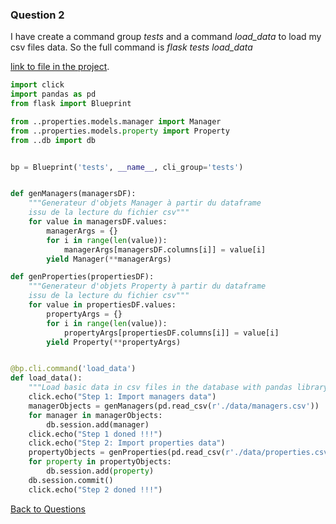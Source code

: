 ### Question 2

I have create a command group *tests* and a command *load_data* to load my csv files data.
So the full command is *flask tests load_data*

[link to file in the project](https://github.com/billkurios/kata/blob/master/data/__init__.py).

```py
import click
import pandas as pd
from flask import Blueprint

from ..properties.models.manager import Manager
from ..properties.models.property import Property
from ..db import db


bp = Blueprint('tests', __name__, cli_group='tests')


def genManagers(managersDF):
    """Generateur d'objets Manager à partir du dataframe
    issu de la lecture du fichier csv"""
    for value in managersDF.values:
        managerArgs = {}
        for i in range(len(value)):
            managerArgs[managersDF.columns[i]] = value[i]
        yield Manager(**managerArgs)

def genProperties(propertiesDF):
    """Generateur d'objets Property à partir du dataframe
    issu de la lecture du fichier csv"""
    for value in propertiesDF.values:
        propertyArgs = {}
        for i in range(len(value)):
            propertyArgs[propertiesDF.columns[i]] = value[i]
        yield Property(**propertyArgs)


@bp.cli.command('load_data')
def load_data():
    """Load basic data in csv files in the database with pandas library."""
    click.echo("Step 1: Import managers data")
    managerObjects = genManagers(pd.read_csv(r'./data/managers.csv'))
    for manager in managerObjects:
        db.session.add(manager)
    click.echo("Step 1 doned !!!")
    click.echo("Step 2: Import properties data")
    propertyObjects = genProperties(pd.read_csv(r'./data/properties.csv'))
    for property in propertyObjects:
        db.session.add(property)
    db.session.commit()
    click.echo("Step 2 doned !!!")
```


[Back to Questions](../README.md)
